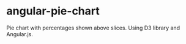 # angular-pie-chart
Pie chart with percentages shown above slices. Using D3 library and Angular.js.
